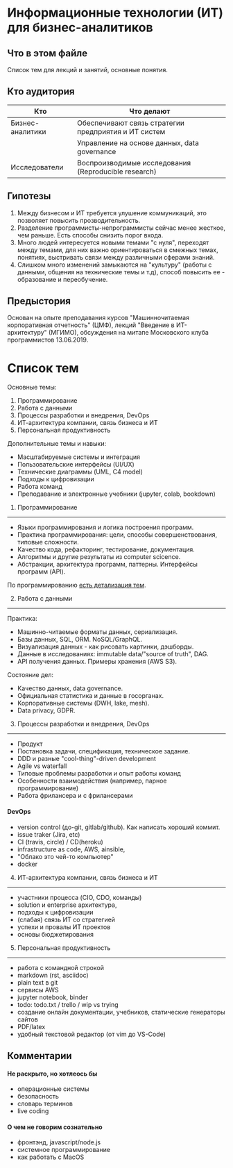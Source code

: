 Информационные технологии (ИТ) для бизнес-аналитиков
====================================================

Что в этом файле
----------------

Список тем для лекций и занятий, основные понятия.


Кто аудитория
-------------


Кто                | Что делают
-------------------|------------------------------------------------
Бизнес-аналитики   | Обеспечивают связь стратегии предприятия и ИТ систем
<BR>               | Управление на основе данных, data governance
Исследователи      | Воспроизводимые исследования (Reproducible research)


Гипотезы
--------

1. Между бизнесом и ИТ требуется улушение коммуникаций, это позволяет повысить 
   прозводительность.
2. Разделение программисты-непрограммисты сейчас менее жесткое, чем раньше. Есть способы снизить порог входа.
3. Много людей интересуется новыми темами "с нуля", переходят между темами, для них важно ориентироваться в смежных темах, понятиях, выстривать связи между различными сферами знаний.
4. Слишком много изменений замыкаются на "культуру" (работы с данными, общения на технические темы и т.д), способ повысить ее - образование и переобучение.   


Предыстория
-----------

Основан на опыте преподавания курсов "Машинночитаемая корпоративная отчетность" (ЦМФ), лекций "Введение в ИТ-архитектуру" (МГИМО), обсуждения на митапе Московского клуба программистов 13.06.2019.

Список тем
==========

Основные темы:

1. Программирование
2. Работа с данными 
3. Процессы разработки и внедрения, DevOps
4. ИТ-архитектура компании, связь бизнеса и ИТ
5. Персональная продуктивность

Дополнительные темы и навыки:

- Масштабируемые системы и интеграция  
- Пользовательские интерфейсы (UI/UX)
- Технические диаграммы (UML, C4 model)
- Подходы к цифровизации
- Работа команд
- Преподавание и электронные учебники (jupyter, colab, bookdown)

1. Программирование
-------------------

- Языки программирования и логика построения программ. 
- Практика программирования: цели, способы совершенствования, типовые сложности.
- Качество кода, рефакторинг, тестирование, документация.
- Алгоритмы и другие результаты из computer scicence.
- Абстракции, архитектура программ, паттерны. Интерфейсы программ (API).

По программированию [есть детализация тем](programming.md). 

2. Работа с данными
-------------------

Практика:

- Машинно-читаемые форматы данных, сериализация.
- Базы данных, SQL, ORM. NoSQL/GraphQL.
- Визуализация данных - как рисовать картинки, дэшборды.
- Данные в исследованиях: immutable data/"source of truth", DAG.
- АPI получения данных. Примеры хранения (AWS S3). 

Состояние дел:

- Качество данных, data governance.
- Oфициальная статистика и данные в госорганах.
- Корпоративные системы (DWH, lake, mesh). 
- Data privacy, GDPR.


3. Процессы разработки и внедрения, DevOps
------------------------------------------- 

- Продукт
- Постановка задачи, спецификация, техническое задание.
- DDD и разные "cool-thing"-driven development
- Agile vs waterfall
- Типовые проблемы разработки и опыт работы команд
- Особенности взаимодействия (например, парное программирование)
- Работа фрилансера и с фрилансерами


#### DevOps

- version control (до-git, gitlab/github). Как написать хороший коммит.
- issue traker (Jira, etc)
- CI (travis, circle) / CD(heroku)
- infrastructure as code, AWS, ainsible, 
- "Облако это чей-то компьютер"
- docker


4. ИТ-архитектура компании, связь бизнеса и ИТ
----------------------------------------------

- участники процесса (CIO, CDO, команды)
- solution и enterprise архитектура, 
- подходы к цифровизации
- (слабая) связь ИТ со стратегией
- успехи и провалы ИТ проектов
- основы бюджетирования 

5. Персональная продуктивность
-----------------------------

- работа с командной строкой
- markdown (rst, asciidoc)
- plain text в git
- сервисы AWS
- jupyter notebook, binder
- todo: todo.txt / trello / wip vs trying
- создание онлайн документации, учебников, статические генераторы сайтов
- PDF/latex
- удобный текстовой редактор (oт vim до VS-Code) 



Комментарии
-----------

#### Не раскрыто, но хотлеось бы 

- операционные системы
- безопасность
- словарь терминов
- live coding

#### О чем не говорим сознательно

- фронтэнд, javascript/node.js
- системное программирование
- как работать с MacOS
